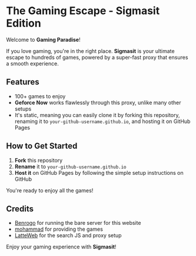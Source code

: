 # The Gaming Escape - Sigmasit Edition
Welcome to **Gaming Paradise**! 

If you love gaming, you're in the right place. **Sigmasit** is your ultimate escape to hundreds of games, powered by a super-fast proxy that ensures a smooth experience.

## Features
- 100+ games to enjoy
- **Geforce Now** works flawlessly through this proxy, unlike many other setups
- It's static, meaning you can easily clone it by forking this repository, renaming it to `your-github-username.github.io`, and hosting it on GitHub Pages

## How to Get Started
1. **Fork** this repository
2. **Rename** it to `your-github-username.github.io`
3. **Host it** on GitHub Pages by following the simple setup instructions on GitHub

You're ready to enjoy all the games!

## Credits
- [Benrogo](https://benrogo.net) for running the bare server for this website
- [mohammad](https://github.com/ErMohammad-hack) for providing the games
- [LatteWeb](https://github.com/MochiWorkshop/latteWeb) for the search JS and proxy setup

Enjoy your gaming experience with **Sigmasit**!
